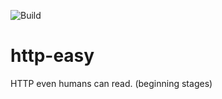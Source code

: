 ![Build](https://github.com/PurityLake/http-easy/workflows/Build/badge.svg?branch=master)
# http-easy
HTTP even humans can read. (beginning stages)
